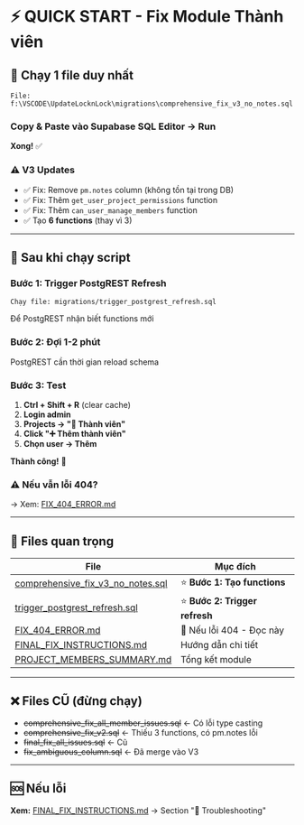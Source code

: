 # ⚡ QUICK START - Fix Module Thành viên

## 🎯 Chạy 1 file duy nhất

```
File: f:\VSCODE\UpdateLocknLock\migrations\comprehensive_fix_v3_no_notes.sql
```

### Copy & Paste vào Supabase SQL Editor → Run

**Xong!** ✅

### ⚠️ V3 Updates
- ✅ Fix: Remove `pm.notes` column (không tồn tại trong DB)
- ✅ Fix: Thêm `get_user_project_permissions` function
- ✅ Fix: Thêm `can_user_manage_members` function
- ✅ Tạo **6 functions** (thay vì 3)

---

## 🧪 Sau khi chạy script

### Bước 1: Trigger PostgREST Refresh
```
Chạy file: migrations/trigger_postgrest_refresh.sql
```
Để PostgREST nhận biết functions mới

### Bước 2: Đợi 1-2 phút
PostgREST cần thời gian reload schema

### Bước 3: Test
1. **Ctrl + Shift + R** (clear cache)
2. **Login admin**
3. **Projects → "👥 Thành viên"**
4. **Click "➕ Thêm thành viên"**
5. **Chọn user → Thêm**

**Thành công!** 🎉

### ⚠️ Nếu vẫn lỗi 404?
→ Xem: [FIX_404_ERROR.md](FIX_404_ERROR.md)

---

## 📁 Files quan trọng

| File | Mục đích |
|------|----------|
| [comprehensive_fix_v3_no_notes.sql](migrations/comprehensive_fix_v3_no_notes.sql) | ⭐ **Bước 1: Tạo functions** |
| [trigger_postgrest_refresh.sql](migrations/trigger_postgrest_refresh.sql) | ⭐ **Bước 2: Trigger refresh** |
| [FIX_404_ERROR.md](FIX_404_ERROR.md) | 🚨 Nếu lỗi 404 - Đọc này |
| [FINAL_FIX_INSTRUCTIONS.md](FINAL_FIX_INSTRUCTIONS.md) | Hướng dẫn chi tiết |
| [PROJECT_MEMBERS_SUMMARY.md](PROJECT_MEMBERS_SUMMARY.md) | Tổng kết module |

---

## ❌ Files CŨ (đừng chạy)

- ~~comprehensive_fix_all_member_issues.sql~~ ← Có lỗi type casting
- ~~comprehensive_fix_v2.sql~~ ← Thiếu 3 functions, có pm.notes lỗi
- ~~final_fix_all_issues.sql~~ ← Cũ
- ~~fix_ambiguous_column.sql~~ ← Đã merge vào V3

---

## 🆘 Nếu lỗi

**Xem:** [FINAL_FIX_INSTRUCTIONS.md](FINAL_FIX_INSTRUCTIONS.md) → Section "🐛 Troubleshooting"
